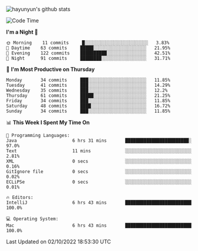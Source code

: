 
![hayunyun's github stats](https://github-readme-stats.vercel.app/api?username=hayunyun&show_icons=true)


<!--START_SECTION:waka-->
![Code Time](http://img.shields.io/badge/Code%20Time-462%20hrs%2030%20mins-blue)

**I'm a Night 🦉** 

```text
🌞 Morning    11 commits     █░░░░░░░░░░░░░░░░░░░░░░░░   3.83% 
🌆 Daytime    63 commits     █████░░░░░░░░░░░░░░░░░░░░   21.95% 
🌃 Evening    122 commits    ██████████░░░░░░░░░░░░░░░   42.51% 
🌙 Night      91 commits     ████████░░░░░░░░░░░░░░░░░   31.71%

```
📅 **I'm Most Productive on Thursday** 

```text
Monday       34 commits     ███░░░░░░░░░░░░░░░░░░░░░░   11.85% 
Tuesday      41 commits     ███░░░░░░░░░░░░░░░░░░░░░░   14.29% 
Wednesday    35 commits     ███░░░░░░░░░░░░░░░░░░░░░░   12.2% 
Thursday     61 commits     █████░░░░░░░░░░░░░░░░░░░░   21.25% 
Friday       34 commits     ███░░░░░░░░░░░░░░░░░░░░░░   11.85% 
Saturday     48 commits     ████░░░░░░░░░░░░░░░░░░░░░   16.72% 
Sunday       34 commits     ███░░░░░░░░░░░░░░░░░░░░░░   11.85%

```


📊 **This Week I Spent My Time On** 

```text
💬 Programming Languages: 
Java                     6 hrs 31 mins       ████████████████████████░   97.0% 
Text                     11 mins             ░░░░░░░░░░░░░░░░░░░░░░░░░   2.81% 
XML                      0 secs              ░░░░░░░░░░░░░░░░░░░░░░░░░   0.16% 
GitIgnore file           0 secs              ░░░░░░░░░░░░░░░░░░░░░░░░░   0.02% 
ECLiPSe                  0 secs              ░░░░░░░░░░░░░░░░░░░░░░░░░   0.01%

🔥 Editors: 
IntelliJ                 6 hrs 43 mins       █████████████████████████   100.0%

💻 Operating System: 
Mac                      6 hrs 43 mins       █████████████████████████   100.0%

```


 Last Updated on 02/10/2022 18:53:30 UTC
<!--END_SECTION:waka-->

<!--
**hayunyun/hayunyun** is a ✨ _special_ ✨ repository because its `README.md` (this file) appears on your GitHub profile.

Here are some ideas to get you started:

- 🔭 I’m currently working on ...
- 🌱 I’m currently learning ...
- 👯 I’m looking to collaborate on ...
- 🤔 I’m looking for help with ...
- 💬 Ask me about ...
- 📫 How to reach me: ...
- 😄 Pronouns: ...
- ⚡ Fun fact: ...
-->
